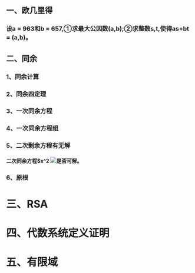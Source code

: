 ## 一、欧几里得
### 设a = 963和b = 657,①求最大公因数(a,b);②求整数s,t,使得as+bt = (a,b)。







## 二、同余

### 1、同余计算



### 2、同余四定理


### 3、一次同余方程






### 4、一次同余方程组



### 5、二次剩余方程有无解
#### 二次同余方程$x^2 ![](file:///C:/Users/keke/AppData/Local/Temp/msohtmlclip1/01/clip_image002.gif)是否可解。


### 6、原根





# 三、RSA









# 四、代数系统定义证明






# 五、有限域 






